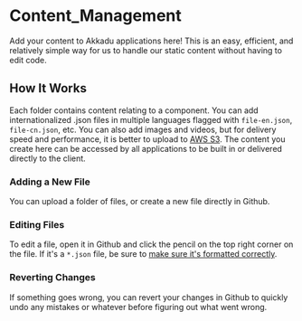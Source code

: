 # Content_Management

Add your content to Akkadu applications here! This is an easy, efficient, and relatively simple way for us to handle our static content without having to edit code.

## How It Works

Each folder contains content relating to a component. You can add internationalized .json files in multiple languages flagged with `file-en.json`, `file-cn.json`, etc. You can also add images and videos, but for delivery speed and performance, it is better to upload to [AWS S3](https://console.amazonaws.cn/s3/buckets/content-management/?region=cn-north-1&tab=overview). The content you create here can be accessed by all applications to be built in or delivered directly to the client.

### Adding a New File

You can upload a folder of files, or create a new file directly in Github.

### Editing Files

To edit a file, open it in Github and click the pencil on the top right corner on the file. If it's a `*.json` file, be sure to [make sure it's formatted correctly](https://jsonlint.com/?code=).

### Reverting Changes

If something goes wrong, you can revert your changes in Github to quickly undo any mistakes or whatever before figuring out what went wrong.

